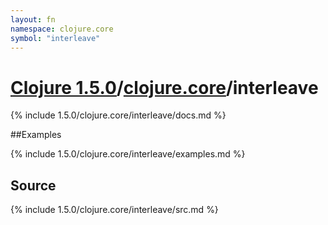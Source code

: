 ```yaml
---
layout: fn
namespace: clojure.core
symbol: "interleave"
---
```


# [Clojure 1.5.0](../../)/[clojure.core](../)/interleave

{% include 1.5.0/clojure.core/interleave/docs.md %}

##Examples

{% include 1.5.0/clojure.core/interleave/examples.md %}
## Source
{% include 1.5.0/clojure.core/interleave/src.md %}

